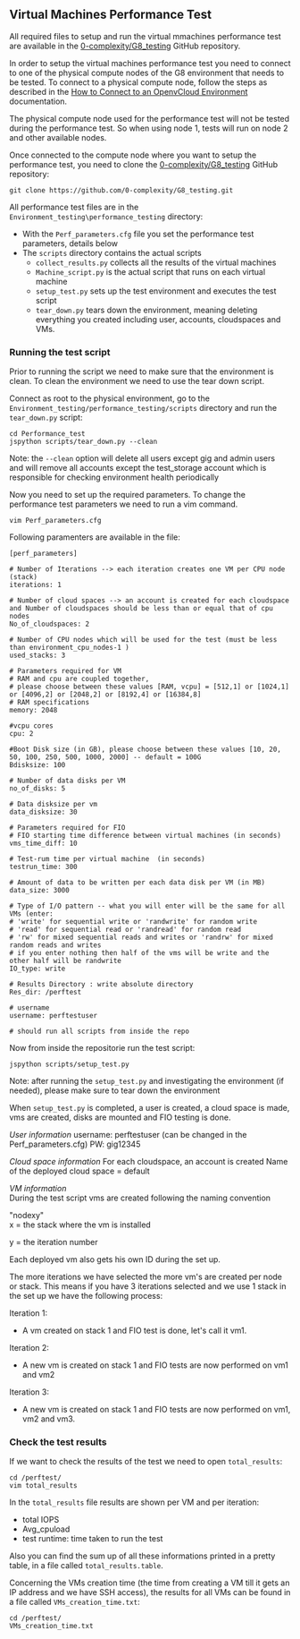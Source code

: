 ## Virtual Machines Performance Test

All required files to setup and run the virtual mmachines performance test are available in the [0-complexity/G8_testing](https://github.com/0-complexity/G8_testing) GitHub repository.

In order to setup the virtual machines performance test you need to connect to one of the physical compute nodes of the G8 environment that needs to be tested. To connect to a physical compute node, follow the steps as described in the [How to Connect to an OpenvCloud Environment](https://gig.gitbooks.io/ovcdoc_public/content/Sysadmin/Connect/connect.html) documentation.

The physical compute node used for the performance test will not be tested during the performance test. So when using node 1, tests will run on node 2 and other available nodes.

Once connected to the compute node where you want to setup the performance test, you need to clone the [0-complexity/G8_testing](https://github.com/0-complexity/G8_testing) GitHub repository:
```
git clone https://github.com/0-complexity/G8_testing.git
```

All performance test files are in the `Environment_testing\performance_testing` directory:
- With the `Perf_parameters.cfg` file you set the performance test parameters, details below
- The `scripts` directory contains the actual scripts
  - `collect_results.py` collects all the results of the virtual machines
  - `Machine_script.py` is the actual script that runs on each virtual machine
  - `setup_test.py` sets up the test environment and executes the test script
  - `tear_down.py` tears down the environment, meaning deleting everything you created including user, accounts, cloudspaces and VMs.


### Running the test script

Prior to running the script we need to make sure that the environment is clean. To clean the environment we need to use the tear down script.

Connect as root to the physical environment, go to the `Environment_testing/performance_testing/scripts` directory and run the `tear_down.py` script:

```
cd Performance_test
jspython scripts/tear_down.py --clean
```

Note: the `--clean` option will delete all users except gig and admin users and will remove all accounts except the test_storage account which is responsible for checking environment health periodically

Now you need to set up the required parameters. To change the performance test parameters we need to run a vim command.

```
vim Perf_parameters.cfg
```

Following paramenters are available in the file:
```
[perf_parameters]

# Number of Iterations --> each iteration creates one VM per CPU node (stack)
iterations: 1

# Number of cloud spaces --> an account is created for each cloudspace and Number of cloudspaces should be less than or equal that of cpu nodes
No_of_cloudspaces: 2

# Number of CPU nodes which will be used for the test (must be less than environment_cpu_nodes-1 )
used_stacks: 3

# Parameters required for VM
# RAM and cpu are coupled together,
# please choose between these values [RAM, vcpu] = [512,1] or [1024,1] or [4096,2] or [2048,2] or [8192,4] or [16384,8]
# RAM specifications
memory: 2048

#vcpu cores
cpu: 2

#Boot Disk size (in GB), please choose between these values [10, 20, 50, 100, 250, 500, 1000, 2000] -- default = 100G
Bdisksize: 100

# Number of data disks per VM
no_of_disks: 5

# Data disksize per vm
data_disksize: 30

# Parameters required for FIO
# FIO starting time difference between virtual machines (in seconds)
vms_time_diff: 10

# Test-rum time per virtual machine  (in seconds)
testrun_time: 300

# Amount of data to be written per each data disk per VM (in MB)
data_size: 3000

# Type of I/O pattern -- what you will enter will be the same for all VMs (enter:
# 'write' for sequential write or 'randwrite' for random write
# 'read' for sequential read or 'randread' for random read
# 'rw' for mixed sequential reads and writes or 'randrw' for mixed random reads and writes
# if you enter nothing then half of the vms will be write and the other half will be randwrite
IO_type: write

# Results Directory : write absolute directory
Res_dir: /perftest

# username
username: perftestuser

# should run all scripts from inside the repo
```

Now from inside the repositorie run the test script:
```
jspython scripts/setup_test.py
```

Note: after running the `setup_test.py` and investigating the environment (if needed), please make sure to tear down the environment

When `setup_test.py` is completed, a user is created, a cloud space is made, vms are created, disks are mounted and FIO testing is done.

*User information*
username: perftestuser (can be changed in the Perf_parameters.cfg)
PW: gig12345

*Cloud space information*
For each cloudspace, an account is created
Name of the deployed cloud space = default

*VM information*  
During the test script vms are created following the naming convention  

"nodexy"   
x = the stack where the vm is installed

y = the iteration number  

Each deployed vm also gets his own ID during the set up.  

The more iterations we have selected the more vm's are created per node or stack. This means if you have 3 iterations selected and we use 1 stack in the set up we have the following process:

Iteration 1:
- A vm created on stack 1 and FIO test is done, let's call it vm1.

Iteration 2:
- A new vm is created on stack 1 and FIO tests are now performed on vm1 and vm2

Iteration 3:
- A new vm is created on stack 1 and FIO tests are now performed on vm1, vm2 and vm3.


### Check the test results

If we want to check the results of the test we need to open `total_results`:  
```
cd /perftest/
vim total_results
```

In the `total_results` file results are shown per VM and per iteration:
- total IOPS
- Avg_cpuload
- test runtime: time taken to run the test

Also you can find the sum up of all these informations printed in a pretty table, in a file called `total_results.table`.

Concerning the VMs creation time (the time from creating a VM till it gets an IP address and we have SSH access), the results for all VMs can be found in a file called `VMs_creation_time.txt`:
```
cd /perftest/
VMs_creation_time.txt
```